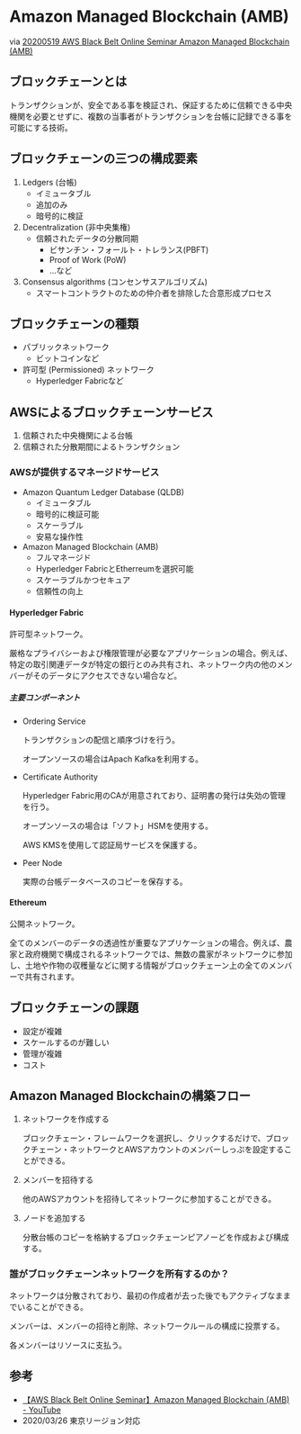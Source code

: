 # Amazon Managed Blockchain (AMB)

via [20200519 AWS Black Belt Online Seminar Amazon Managed Blockchain (AMB)](https://www.slideshare.net/AmazonWebServicesJapan/20200519-aws-black-belt-online-seminar-amazon-managed-blockchain-amb)

## ブロックチェーンとは

トランザクションが、安全である事を検証され、保証するために信頼できる中央機関を必要とせずに、複数の当事者がトランザクションを台帳に記録できる事を可能にする技術。

## ブロックチェーンの三つの構成要素

1. Ledgers (台帳)
    - イミュータブル
    - 追加のみ
    - 暗号的に検証
2. Decentralization (非中央集権)
    - 信頼されたデータの分散同期
        - ビサンチン・フォールト・トレランス(PBFT)
        - Proof of Work (PoW)
        - ...など
3. Consensus algorithms (コンセンサスアルゴリズム)
    - スマートコントラクトのための仲介者を排除した合意形成プロセス

## ブロックチェーンの種類

- パブリックネットワーク
    - ビットコインなど
- 許可型 (Permissioned) ネットワーク
    - Hyperledger Fabricなど

## AWSによるブロックチェーンサービス

1. 信頼された中央機関による台帳
2. 信頼された分散期間によるトランザクション

### AWSが提供するマネージドサービス

- Amazon Quantum Ledger Database (QLDB)
    - イミュータブル
    - 暗号的に検証可能
    - スケーラブル
    - 安易な操作性
- Amazon Managed Blockchain (AMB)
    - フルマネージド
    - Hyperledger FabricとEtherreumを選択可能
    - スケーラブルかつセキュア
    - 信頼性の向上

#### Hyperledger Fabric

許可型ネットワーク。

厳格なプライバシーおよび権限管理が必要なアプリケーションの場合。例えば、特定の取引関連データが特定の銀行とのみ共有され、ネットワーク内の他のメンバーがそのデータにアクセスできない場合など。

##### 主要コンポーネント

- Ordering Service

  トランザクションの配信と順序づけを行う。

  オープンソースの場合はApach Kafkaを利用する。

- Certificate Authority

  Hyperledger Fabric用のCAが用意されており、証明書の発行は失効の管理を行う。

  オープンソースの場合は「ソフト」HSMを使用する。

  AWS KMSを使用して認証局サービスを保護する。

- Peer Node

  実際の台帳データベースのコピーを保存する。

#### Ethereum

公開ネットワーク。

全てのメンバーのデータの透過性が重要なアプリケーションの場合。例えば、農家と政府機関で構成されるネットワークでは、無数の農家がネットワークに参加し、土地や作物の収穫量などに関する情報がブロックチェーン上の全てのメンバーで共有されます。

## ブロックチェーンの課題

- 設定が複雑
- スケールするのが難しい
- 管理が複雑
- コスト

## Amazon Managed Blockchainの構築フロー

1. ネットワークを作成する

   ブロックチェーン・フレームワークを選択し、クリックするだけで、ブロックチェーン・ネットワークとAWSアカウントのメンバーしっぷを設定することができる。

2. メンバーを招待する

   他のAWSアカウントを招待してネットワークに参加することができる。

3. ノードを追加する

   分散台帳のコピーを格納するブロックチェーンピアノーどを作成および構成する。

### 誰がブロックチェーンネットワークを所有するのか？

ネットワークは分散されており、最初の作成者が去った後でもアクティブなままでいることができる。

メンバーは、メンバーの招待と削除、ネットワークルールの構成に投票する。

各メンバーはリソースに支払う。

## 参考

- [【AWS Black Belt Online Seminar】Amazon Managed Blockchain (AMB) - YouTube](https://www.youtube.com/watch?v=GvTvJIbxWdw)
- 2020/03/26 東京リージョン対応
